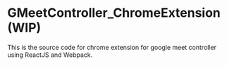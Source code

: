 # GMeetController_ChromeExtension (WIP)
This is the source code for chrome extension for google meet controller using ReactJS and Webpack.
